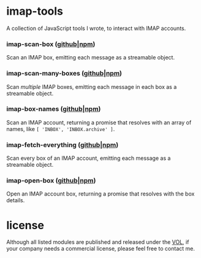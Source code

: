 # imap-tools

A collection of JavaScript tools I wrote, to interact with IMAP accounts.

### imap-scan-box ([github](https://github.com/saibotsivad/imap-scan-box)|[npm](https://www.npmjs.com/package/imap-scan-box))

Scan an IMAP box, emitting each message as a streamable object.

### imap-scan-many-boxes ([github](https://github.com/saibotsivad/imap-scan-many-boxes)|[npm](https://www.npmjs.com/package/imap-scan-many-boxes))

Scan *multiple* IMAP boxes, emitting each message in each box as a streamable object.

### imap-box-names ([github](https://github.com/saibotsivad/imap-box-names)|[npm](https://www.npmjs.com/package/imap-box-names))

Scan an IMAP account, returning a promise that resolves with an array of names, like `[ 'INBOX', 'INBOX.archive' ]`.

### imap-fetch-everything ([github](https://github.com/saibotsivad/imap-fetch-everything)|[npm](https://www.npmjs.com/package/imap-fetch-everything))

Scan every box of an IMAP account, emitting each message as a streamable object.

### imap-open-box ([github](https://github.com/saibotsivad/imap-open-box)|[npm](https://www.npmjs.com/package/imap-open-box))

Open an IMAP account box, returning a promise that resolves with the box details.

# license

Although all listed modules are published and released under the [VOL](http://veryopenlicense.com),
if your company needs a commercial license, please feel free to contact me.

